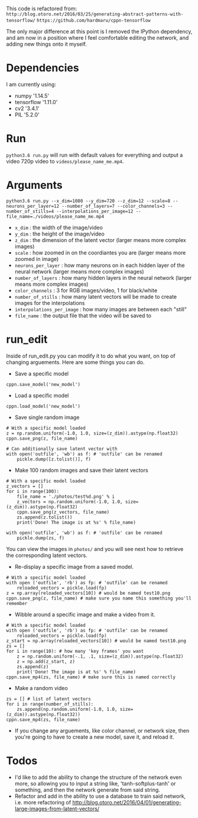 This code is refactored from:
`http://blog.otoro.net/2016/03/25/generating-abstract-patterns-with-tensorflow/`
`https://github.com/hardmaru/cppn-tensorflow`

The only major difference at this point is I removed the IPython dependency, and am now in a position where I feel comfortable editing the network, and adding new things onto it myself.

# Dependencies
I am currently using:
* numpy '1.14.5'
* tensorflow '1.11.0'
* cv2 '3.4.1'
* PIL '5.2.0'

# Run
`python3.6 run.py` will run with default values for everything and output a video 720p video to `videos/please_name_me.mp4`.

# Arguments
`python3.6 run.py --x_dim=1080 --y_dim=720 --z_dim=12 --scale=8 --neurons_per_layer=12 --number_of_layers=7 --color_channels=3 --number_of_stills=4 --interpolations_per_image=12 --file_name=./videos/please_name_me.mp4`

* `x_dim` : the width of the image/video
* `y_dim` : the height of the image/video
* `z_dim` : the dimension of the latent vector (larger means more complex images)
* `scale` : how zoomed in on the coordiantes you are (larger means more zoomed in image)
* `neurons_per_layer` : how many neurons on in each hidden layer of the neural network (larger means more complex images)
* `number_of_layers` : how many hidden layers in the neural network (larger means more complex images)
* `color_channels` : 3 for RGB images/video, 1 for black/white
* `number_of_stills` : how many latent vectors will be made to create images for the interpolations
* `interpolations_per_image` : how many images are between each "still"
* `file_name` : the output file that the video will be saved to

# run_edit
Inside of run_edit.py you can modify it to do what you want, on top of changing arguements. Here are some things you can do.
* Save a specific model
```
cppn.save_model('new_model')
```
* Load a specific model
```
cppn.load_model('new_model')
```
* Save single random image
```
# With a specific model loaded
z = np.random.uniform(-1.0, 1.0, size=(z_dim)).astype(np.float32)
cppn.save_png(z, file_name)

# Can additionally save latent vector with
with open('outfile', 'wb') as f: # 'outfile' can be renamed
    pickle.dump([z.tolist()], f)
```
* Make 100 random images and save their latent vectors
```
# With a specific model loaded
z_vectors = []
for i in range(100):
    file_name = './photos/test%d.png' % i
    z_vectors = np.random.uniform(-1.0, 1.0, size=(z_dim)).astype(np.float32)
    cppn.save_png(z_vectors, file_name)
    zs.append(z.tolist())
    print('Done! The image is at %s' % file_name)

with open('outfile', 'wb') as f: # 'outfile' can be renamed
    pickle.dump(zs, f)
```
You can view the images in `photos/` and you will see next how to retrieve the corresponding latent vectors.
* Re-display a specific image from a saved model.
```
# With a specific model loaded
with open ('outfile', 'rb') as fp: # 'outfile' can be renamed
    reloaded_vectors = pickle.load(fp)
z = np.array(reloaded_vectors[10]) # would be named test10.png
cppn.save_png(z, file_name) # make sure you name this something you'll remember
```
* Wibble around a specific image and make a video from it.
```
# With a specific model loaded
with open ('outfile', 'rb') as fp: # 'outfile' can be renamed
    reloaded_vectors = pickle.load(fp)
z_start = np.array(reloaded_vectors[10]) # would be named test10.png
zs = []
for i in range(10): # how many 'key frames' you want
    z = np.random.uniform(-.1, .1, size=(z_dim)).astype(np.float32)
    z = np.add(z_start, z)
    zs.append(z)
    print('Done! The image is at %s' % file_name)
cppn.save_mp4(zs, file_name) # make sure this is named correctly
```
* Make a random video
```
zs = [] # list of latent vectors
for i in range(number_of_stills):
    zs.append(np.random.uniform(-1.0, 1.0, size=(z_dim)).astype(np.float32))
cppn.save_mp4(zs, file_name)
```

* If you change any arguements, like color channel, or network size, then you're going to have to create a new model, save it, and reload it.

# Todos
* I'd like to add the ability to change the structure of the network even more, so allowing you to input a string like, 'tanh-softplus-tanh' or something, and then the network generate from said string.
* Refactor and add in the ability to use a database to train said network, i.e. more refactoring of http://blog.otoro.net/2016/04/01/generating-large-images-from-latent-vectors/
